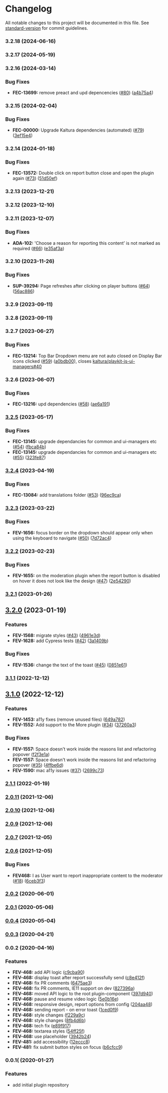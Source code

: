 # Changelog

All notable changes to this project will be documented in this file. See [standard-version](https://github.com/conventional-changelog/standard-version) for commit guidelines.

### 3.2.18 (2024-06-16)

### 3.2.17 (2024-05-19)

### 3.2.16 (2024-03-14)


### Bug Fixes

* **FEC-13699:** remove preact and upd depencencies ([#80](https://github.com/kaltura/playkit-js-moderation/issues/80)) ([a4b75a4](https://github.com/kaltura/playkit-js-moderation/commit/a4b75a47df24ae4be79c58e5d4c628c9f6666b2a))

### 3.2.15 (2024-02-04)


### Bug Fixes

* **FEC-00000:** Upgrade Kaltura dependencies (automated) ([#79](https://github.com/kaltura/playkit-js-moderation/issues/79)) ([3ef15e4](https://github.com/kaltura/playkit-js-moderation/commit/3ef15e42ab284c5224fbfd59fd604ced4b50754f))

### 3.2.14 (2024-01-18)


### Bug Fixes

* **FEC-13572:** Double click on report button close and open the plugin again ([#73](https://github.com/kaltura/playkit-js-moderation/issues/73)) ([51d50ef](https://github.com/kaltura/playkit-js-moderation/commit/51d50efc24d90246b7640c40105e56049c52aff3))

### 3.2.13 (2023-12-21)

### 3.2.12 (2023-12-10)

### 3.2.11 (2023-12-07)


### Bug Fixes

* **ADA-102:** 'Choose a reason for reporting this content’ is not marked as required ([#66](https://github.com/kaltura/playkit-js-moderation/issues/66)) ([e35af3a](https://github.com/kaltura/playkit-js-moderation/commit/e35af3a8330de3abc7e54820605f0de1c7f8a170))

### 3.2.10 (2023-11-26)


### Bug Fixes

* **SUP-39294:** Page refreshes after clicking on player buttons ([#64](https://github.com/kaltura/playkit-js-moderation/issues/64)) ([56ac886](https://github.com/kaltura/playkit-js-moderation/commit/56ac88685eceeaff2d92a9b123ec3f207ff39f0c))

### 3.2.9 (2023-09-11)

### 3.2.8 (2023-09-11)

### 3.2.7 (2023-06-27)


### Bug Fixes

* **FEC-13214:** Top Bar Dropdown menu are not auto closed on Display Bar icons clicked ([#59](https://github.com/kaltura/playkit-js-moderation/issues/59)) ([a0bdb00](https://github.com/kaltura/playkit-js-moderation/commit/a0bdb0009c88ded2f5a5344c039fdb51e9d0a240)), closes [kaltura/playkit-js-ui-managers#40](https://github.com/kaltura/playkit-js-ui-managers/issues/40)

### 3.2.6 (2023-06-07)


### Bug Fixes

* **FEC-13216:** upd dependencies ([#58](https://github.com/kaltura/playkit-js-moderation/issues/58)) ([ae6a191](https://github.com/kaltura/playkit-js-moderation/commit/ae6a191e7e6f77dc73e9221865c4a171a6950d5c))

### [3.2.5](https://github.com/kaltura/playkit-js-moderation/compare/v3.2.4...v3.2.5) (2023-05-17)


### Bug Fixes

* **FEC-13145:** upgrade dependancies for common and ui-managers etc ([#54](https://github.com/kaltura/playkit-js-moderation/issues/54)) ([fbca84b](https://github.com/kaltura/playkit-js-moderation/commit/fbca84bc718c19938aefc8acc97f51b7b8ed21bc))
* **FEC-13145:** upgrade dependancies for common and ui-managers etc ([#55](https://github.com/kaltura/playkit-js-moderation/issues/55)) ([323fe87](https://github.com/kaltura/playkit-js-moderation/commit/323fe87c365c7982743989ed6cb2de0e57507d45))

### [3.2.4](https://github.com/kaltura/playkit-js-moderation/compare/v3.2.3...v3.2.4) (2023-04-19)


### Bug Fixes

* **FEC-13084:** add translations folder ([#53](https://github.com/kaltura/playkit-js-moderation/issues/53)) ([96ec9ca](https://github.com/kaltura/playkit-js-moderation/commit/96ec9cab4a6a91f2d7091f96ac195235a3f0f950))

### [3.2.3](https://github.com/kaltura/playkit-js-moderation/compare/v3.2.2...v3.2.3) (2023-03-22)


### Bug Fixes

* **FEV-1656:** focus border on the dropdown should appear only when using the keyboard to navigate ([#50](https://github.com/kaltura/playkit-js-moderation/issues/50)) ([7d72ac4](https://github.com/kaltura/playkit-js-moderation/commit/7d72ac47d95fd128b19f83d5ac0c7e80dfba67b3))

### [3.2.2](https://github.com/kaltura/playkit-js-moderation/compare/v3.2.1...v3.2.2) (2023-02-23)


### Bug Fixes

* **FEV-1655:** on the moderation plugin when the report button is disabled on hover it does not look like the design ([#47](https://github.com/kaltura/playkit-js-moderation/issues/47)) ([2e54290](https://github.com/kaltura/playkit-js-moderation/commit/2e542908f3c4b2876babc7b8df8393e4f5bbb19d))

### [3.2.1](https://github.com/kaltura/playkit-js-moderation/compare/v3.2.0...v3.2.1) (2023-01-26)

## [3.2.0](https://github.com/kaltura/playkit-js-moderation/compare/v3.1.1...v3.2.0) (2023-01-19)


### Features

* **FEV-1568:** migrate styles ([#43](https://github.com/kaltura/playkit-js-moderation/issues/43)) ([4961e3d](https://github.com/kaltura/playkit-js-moderation/commit/4961e3dd5a35ada073ce6eccb1ae72901037be2f))
* **FEV-1628:** add Cypress tests ([#42](https://github.com/kaltura/playkit-js-moderation/issues/42)) ([3a1409b](https://github.com/kaltura/playkit-js-moderation/commit/3a1409bca48c63c821a5b5c69bfe2395bcb5b3c3))


### Bug Fixes

* **FEV-1536:** change the text of the toast ([#45](https://github.com/kaltura/playkit-js-moderation/issues/45)) ([0851e61](https://github.com/kaltura/playkit-js-moderation/commit/0851e617d39a3b1041773e9afc8180210b9eb94c))

### [3.1.1](https://github.com/kaltura/playkit-js-moderation/compare/v3.1.0...v3.1.1) (2022-12-12)

## [3.1.0](https://github.com/kaltura/playkit-js-moderation/compare/v3.0.0...v3.1.0) (2022-12-12)


### Features

* **FEV-1453:** a11y fixes (remove unused files) ([649a782](https://github.com/kaltura/playkit-js-moderation/commit/649a78246d87e439d0d0e5f24b7f32111362dbeb))
* **FEV-1552:** Add support to the More plugin ([#34](https://github.com/kaltura/playkit-js-moderation/issues/34)) ([37260a3](https://github.com/kaltura/playkit-js-moderation/commit/37260a3a9676ac602cb2e95ac53f0083100383c5))


### Bug Fixes

* **FEV-1557:** Space doesn't work inside the reasons list and refactoring popover ([f2f3e1a](https://github.com/kaltura/playkit-js-moderation/commit/f2f3e1a9ed683b813b939e16c944f6785ee1fca7))
* **FEV-1557:** Space doesn't work inside the reasons list and refactoring popover ([#35](https://github.com/kaltura/playkit-js-moderation/issues/35)) ([4ffbe6d](https://github.com/kaltura/playkit-js-moderation/commit/4ffbe6d55663963f4083a38a1c55a32d2321406d))
* **FEV-1590:** mac a11y issues ([#37](https://github.com/kaltura/playkit-js-moderation/issues/37)) ([2699c73](https://github.com/kaltura/playkit-js-moderation/commit/2699c73bd5f0701479850cc6218c2ca2287f88f1))

### [2.1.1](https://github.com/kaltura/playkit-js-moderation/compare/v2.0.11...v2.1.1) (2022-01-19)

### [2.0.11](https://github.com/kaltura/playkit-js-moderation/compare/v2.0.10...v2.0.11) (2021-12-06)

### [2.0.10](https://github.com/kaltura/playkit-js-moderation/compare/v2.0.9...v2.0.10) (2021-12-06)

### [2.0.9](https://github.com/kaltura/playkit-js-moderation/compare/v2.0.7...v2.0.9) (2021-12-06)

### [2.0.7](https://github.com/kaltura/playkit-js-moderation/compare/v2.0.6...v2.0.7) (2021-12-05)

### [2.0.6](https://github.com/kaltura/playkit-js-moderation/compare/v2.0.2...v2.0.6) (2021-12-05)


### Bug Fixes

* **FEV468:** I as User want to report inappropriate content to the moderator ([#18](https://github.com/kaltura/playkit-js-moderation/issues/18)) ([6ceb3f3](https://github.com/kaltura/playkit-js-moderation/commit/6ceb3f3c5fb42b8261b3591b488a7aeb8316b894))

### [2.0.2](https://github.com/kaltura/playkit-js-moderation/compare/v2.0.1...v2.0.2) (2020-06-01)

### [2.0.1](https://github.com/kaltura/playkit-js-moderation/compare/v2.0.0...v2.0.1) (2020-05-06)

### [0.0.4](https://github.com/kaltura/playkit-js-moderation/compare/v0.0.3...v2.0.0) (2020-05-04)

### [0.0.3](https://github.com/kaltura/playkit-js-moderation/compare/v0.0.2...v0.0.3) (2020-04-21)

### 0.0.2 (2020-04-16)


### Features

* **FEV-468:** add API logic ([c9cba90](https://github.com/kaltura/playkit-js-moderation/commit/c9cba90e1d5f04f2e5cd6d212aaf95a508dcdc37))
* **FEV-468:** display toast after report successfully send ([c8e412f](https://github.com/kaltura/playkit-js-moderation/commit/c8e412ff2c485b88bee4a076edca9b6f4573265a))
* **FEV-468:** fix PR comments ([6475ae3](https://github.com/kaltura/playkit-js-moderation/commit/6475ae3ebd31776ea0241b6016706ff7663621e8))
* **FEV-468:** fix PR comments, IE11 support on dev ([827396a](https://github.com/kaltura/playkit-js-moderation/commit/827396a0b1ed23e8af51a6770a006b34bd296e8b))
* **FEV-468:** moved API logic to the root plugin-component ([397d940](https://github.com/kaltura/playkit-js-moderation/commit/397d940e5ee6d668782e93da868ad40dfe696732))
* **FEV-468:** pause and resume video logic ([5e0b16e](https://github.com/kaltura/playkit-js-moderation/commit/5e0b16e2eda8cd55ba9c61d6972593b0b58ef500))
* **FEV-468:** responsive design, report options from config ([204aa48](https://github.com/kaltura/playkit-js-moderation/commit/204aa4830c316c0aeac078c562c1ef2aa7bcaa43))
* **FEV-468:** sending report - on error toast ([1ced0f9](https://github.com/kaltura/playkit-js-moderation/commit/1ced0f9cd125e838b866412e1e475fdc9007c63e))
* **FEV-468:** style changes ([f229a9c](https://github.com/kaltura/playkit-js-moderation/commit/f229a9c07115d8daaae95b775c25537c22eee859))
* **FEV-468:** style changes ([8fb4d6b](https://github.com/kaltura/playkit-js-moderation/commit/8fb4d6b19d68d94cd31671fcd2f7e1f2c29d3d1e))
* **FEV-468:** tech fix ([e89f917](https://github.com/kaltura/playkit-js-moderation/commit/e89f917bc5c0cbfac09d7a1356bf14ccd8b35593))
* **FEV-468:** textarea styles ([54ff25f](https://github.com/kaltura/playkit-js-moderation/commit/54ff25f31c810189a4cc8e544e1b1a47d34504c6))
* **FEV-468:** use placeholder  ([3942b24](https://github.com/kaltura/playkit-js-moderation/commit/3942b24a260757c16687660bf8e2efa666490b2f))
* **FEV-481:** add accessibility ([12eccc8](https://github.com/kaltura/playkit-js-moderation/commit/12eccc8eed34354313005fd25576049da2408421))
* **FEV-481:** fix submit button styles on focus ([b6cfcc9](https://github.com/kaltura/playkit-js-moderation/commit/b6cfcc9044e610bd51da0f163f6ecb659bcc9f9f))

### 0.0.1( (2020-01-27)


### Features

* add initial plugin repository

